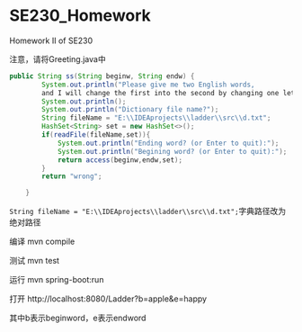 # SE230_Homework
Homework Ⅱ of SE230

注意，请将Greeting.java中
````java
public String ss(String beginw, String endw) {
        System.out.println("Please give me two English words, 
        and I will change the first into the second by changing one letter at a time");
        System.out.println();
        System.out.println("Dictionary file name?");
        String fileName = "E:\\IDEAprojects\\ladder\\src\\d.txt";
        HashSet<String> set = new HashSet<>();
        if(readFile(fileName,set)){
            System.out.println("Ending word? (or Enter to quit):");
            System.out.println("Begining word? (or Enter to quit):");
            return access(beginw,endw,set);
        }
        return "wrong";

    }
````
`String fileName = "E:\\IDEAprojects\\ladder\\src\\d.txt";`字典路径改为绝对路径

编译 mvn compile

测试 mvn test

运行 mvn spring-boot:run

打开 http://localhost:8080/Ladder?b=apple&e=happy

其中b表示beginword，e表示endword
